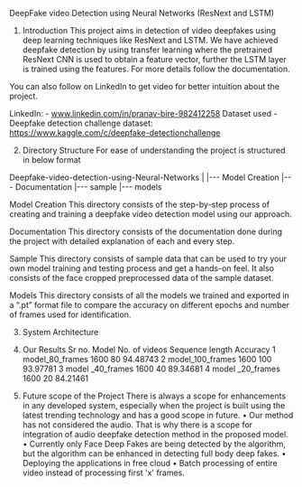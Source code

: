 DeepFake video Detection using Neural Networks 
(ResNext and LSTM)

1. Introduction
This project aims in detection of video deepfakes using deep learning techniques like ResNext and LSTM. We have achieved deepfake detection by using transfer learning where the pretrained ResNext CNN is used to obtain a feature vector, further the LSTM layer is trained using the features. For more details follow the documentation.

You can also follow on LinkedIn to get video for better intuition about the project.

LinkedIn: - www.linkedin.com/in/pranav-bire-982412258
Dataset used - Deepfake detection challenge dataset: 
https://www.kaggle.com/c/deepfake-detectionchallenge

2. Directory Structure
For ease of understanding the project is structured in below format

Deepfake-video-detection-using-Neural-Networks
    |
    |--- Model Creation
    |--- Documentation
    |--- sample
    |--- models

Model Creation
This directory consists of the step-by-step process of creating and training a deepfake video detection model using our approach.

Documentation
This directory consists of the documentation done during the project with detailed explanation of each and every step.

Sample
This directory consists of sample data that can be used to try your own model training and testing process and get a hands-on feel. It also consists of the face cropped preprocessed data of the sample dataset.

Models
This directory consists of all the models we trained and exported in a “.pt” format file to compare the accuracy on different epochs and number of frames used for identification.

3. System Architecture




4. Our Results
Sr no.	Model	No. of videos	Sequence length	Accuracy
1	model_80_frames	1600	80	94.48743
2	model_100_frames	1600	100	93.97781
3	model _40_frames	1600	40	89.34681
4	model _20_frames	1600	20	84.21461

5. Future scope of the Project
There is always a scope for enhancements in any developed system, especially when the project is built using the latest trending technology and has a good scope in future.
•	Our method has not considered the audio. That is why there is a scope for integration of audio deepfake detection method in the proposed model. 
•	Currently only Face Deep Fakes are being detected by the algorithm, but the algorithm can be enhanced in detecting full body deep fakes.
•	Deploying the applications in free cloud
•	Batch processing of entire video instead of processing first 'x' frames.

